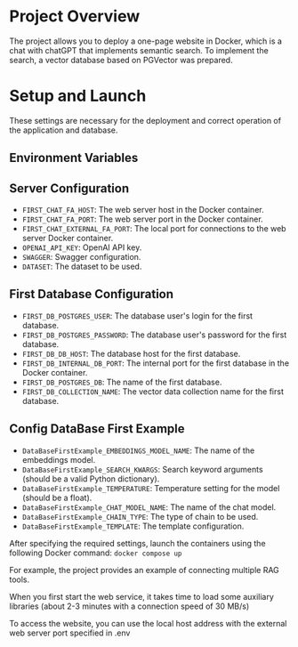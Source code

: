 # Project Overview

The project allows you to deploy a one-page website in Docker, which is a chat with chatGPT that implements semantic search. To implement the search, a vector database based on PGVector was prepared.
# Setup and Launch

These settings are necessary for the deployment and correct operation of the application and database.

## Environment Variables

## Server Configuration

- `FIRST_CHAT_FA_HOST`: The web server host in the Docker container.
- `FIRST_CHAT_FA_PORT`: The web server port in the Docker container.
- `FIRST_CHAT_EXTERNAL_FA_PORT`: The local port for connections to the web server Docker container.
- `OPENAI_API_KEY`: OpenAI API key.
- `SWAGGER`: Swagger configuration.
- `DATASET`: The dataset to be used.

## First Database Configuration

- `FIRST_DB_POSTGRES_USER`: The database user's login for the first database.
- `FIRST_DB_POSTGRES_PASSWORD`: The database user's password for the first database.
- `FIRST_DB_DB_HOST`: The database host for the first database.
- `FIRST_DB_INTERNAL_DB_PORT`: The internal port for the first database in the Docker container.
- `FIRST_DB_POSTGRES_DB`: The name of the first database.
- `FIRST_DB_COLLECTION_NAME`: The vector data collection name for the first database.

## Config DataBase First Example

- `DataBaseFirstExample_EMBEDDINGS_MODEL_NAME`: The name of the embeddings model.
- `DataBaseFirstExample_SEARCH_KWARGS`: Search keyword arguments (should be a valid Python dictionary).
- `DataBaseFirstExample_TEMPERATURE`: Temperature setting for the model (should be a float).
- `DataBaseFirstExample_CHAT_MODEL_NAME`: The name of the chat model.
- `DataBaseFirstExample_CHAIN_TYPE`: The type of chain to be used.
- `DataBaseFirstExample_TEMPLATE`: The template configuration.


After specifying the required settings, launch the containers using the following Docker command:
`docker compose up`

For example, the project provides an example of connecting multiple RAG tools.

When you first start the web service, it takes time to load some auxiliary libraries (about 2-3 minutes with a connection speed of 30 MB/s)

To access the website, you can use the local host address with the external web server port specified in .env


